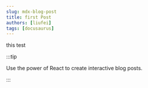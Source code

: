 ```yaml
---
slug: mdx-blog-post
title: first Post
authors: [liufei]
tags: [docusaurus]
---
```


this test

:::tip

Use the power of React to create interactive blog posts.

::: 